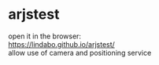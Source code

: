# arjstest
open it in the browser:  
https://lindabo.github.io/arjstest/  
allow use of camera and positioning service
